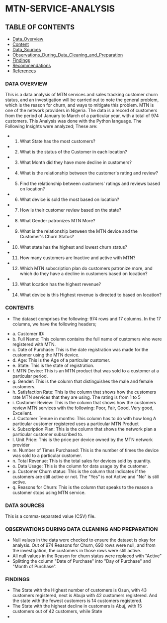 # MTN-SERVICE-ANALYSIS

## TABLE OF CONTENTS
- [Data_Overview](#data-overview)
- [Content](#content)
- [Data_Sources](#data-sources)
- [Observations_During_Data_Cleaning_and_Preparation](#observations-during-data-cleaning-and-preparation)
- [Findings](#findings)
- [Recommendations](#recommendations)
- [References](#references)

### DATA OVERVIEW
This is a data analysis of MTN services and sales tracking customer churn status, and an investigation will be carried out to note the general problem, which is the reason for churn, and ways to mitigate this problem. MTN is one of the network providers in Nigeria. The data is a record of customers from the period of January to March of a particular year, with a total of 974 customers. This Analysis was done with the Python language. The Following Insights were analyzed; These are:

- 1. What State has the most customers?
- 2. What is the status of the Customer in each location?
- 3. What Month did they have more decline in customers?
- 4. What is the relationship between the customer's rating and review?
- 5. Find the relationship between customers' ratings and reviews based on location?
- 6. What device is sold the most based on location?
- 7. How is their customer review based on the state?
- 8. What Gender patronizes MTN More?
- 9. What is the relationship between the MTN device and the Customer's Churn Status?
- 10. What state has the highest and lowest churn status?
- 11. How many customers are Inactive and active with MTN?
- 12. Which MTN subscription plan do customers patronize more, and which do they have a decline in customers based on location?
- 13. What location has the highest revenue?
- 14. What device is this Highest revenue is directed to based on location?

 ### CONTENTS
 
 - The dataset comprises the following: 974 rows and 17 columns. In the 17 columns, we have the following headers;
 * a. Customer ID: 
 * b. Full Name: This column contains the full name of customers who
      were registered with MTN.
 * c. Date of Purchase: This is the date registration was made
      for the customer using the MTN device.
 * d. Age: This is the Age of a particular customer.
 * e. State: This is the state of registration.
 * f. MTN Device: This is an MTN product that was sold to a customer at
      a particular period.
 * g. Gender: This is the column that distinguishes the male and
      female customers.
 * h. Satisfaction Rate: This is the column that shows how the
      customers rate MTN services that they
      are using. The rating is from 1 to 5
 * i. Customer Review: This is the column that shows how the
      customers review MTN services with the following: Poor, Fair, Good,
      Very good, Excellent.
 * J. Customer Tenure in months: This column has to do with how long
      A particular customer registered uses a particular MTN Product
 * k. Subscription Plan: This is the column that shows the network plan
       a particular customer subscribed to.
 * l. Unit Price: This is the price per device owned by the MTN
      network provider
 * m. Number of Times Purchased: This is the number of times the device
      was sold to a particular customer.
 * n. Total Revenue: This is the total sales for devices sold by quantity.
 * o. Data Usage: This is the column for data usage by the customer.
 * p. Customer Churn status: This is the column that indicates if
      the customers are still active or not. The "Yes" is not Active
      and "No" is still active.
 * q. Reasons for Churn: This is the column that speaks to the reason
      a customer stops using MTN service.

 ### DATA SOURCES
 This is a comma-separated value (CSV) file.

 ### OBSERVATIONS DURING DATA CLEANING AND PREPARATION
 - Null values in the data were checked to ensure the dataset is okay for analysis. Out of 974 Reasons for Churn, 690 rows were null, and from the investigation, the customers in those rows were still active.
- All null values in the Reason for churn status were replaced with "Active"
- Splitting the column "Date of Purchase" into "Day of Purchase" and "Month of Purchase".

 ### FINDINGS
 - The State with the Highest number of customers is Osun, with 43 customers registered, next is Abuja with 42 customers registered. And the state with the fewest customers is 14 customers registered.
 - The State with the highest decline in customers is Abuj, with 15 customers out of 42 customers, while State 
 - 













